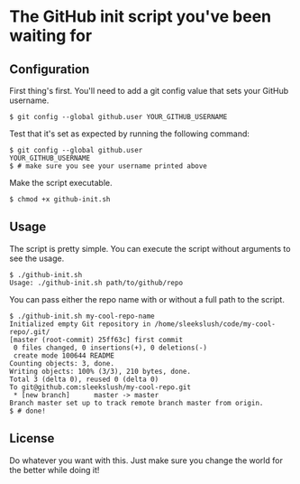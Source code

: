 # The GitHub init script you've been waiting for

## Configuration
First thing's first. You'll need to add a git config value that sets your GitHub username.

    $ git config --global github.user YOUR_GITHUB_USERNAME
    
Test that it's set as expected by running the following command:

    $ git config --global github.user
    YOUR_GITHUB_USERNAME
    $ # make sure you see your username printed above
    
Make the script executable.

    $ chmod +x github-init.sh
    
## Usage
The script is pretty simple. You can execute the script without arguments to see the usage.

    $ ./github-init.sh
    Usage: ./github-init.sh path/to/github/repo
    
You can pass either the repo name with or without a full path to the script.

    $ ./github-init.sh my-cool-repo-name
    Initialized empty Git repository in /home/sleekslush/code/my-cool-repo/.git/
    [master (root-commit) 25ff63c] first commit
     0 files changed, 0 insertions(+), 0 deletions(-)
     create mode 100644 README
    Counting objects: 3, done.
    Writing objects: 100% (3/3), 210 bytes, done.
    Total 3 (delta 0), reused 0 (delta 0)
    To git@github.com:sleekslush/my-cool-repo.git
     * [new branch]      master -> master
    Branch master set up to track remote branch master from origin.
    $ # done!
    
## License
Do whatever you want with this. Just make sure you change the world for the better while doing it!